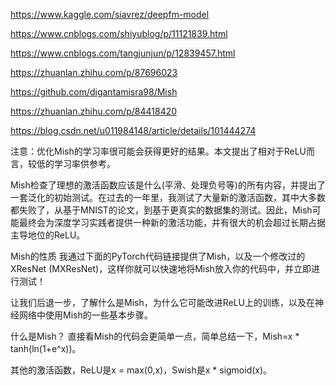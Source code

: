 https://www.kaggle.com/siavrez/deepfm-model


https://www.cnblogs.com/shiyublog/p/11121839.html


https://www.cnblogs.com/tangjunjun/p/12839457.html

https://zhuanlan.zhihu.com/p/87696023


https://github.com/digantamisra98/Mish

https://zhuanlan.zhihu.com/p/84418420

https://blog.csdn.net/u011984148/article/details/101444274


注意：优化Mish的学习率很可能会获得更好的结果。本文提出了相对于ReLU而言，较低的学习率供参考。

Mish检查了理想的激活函数应该是什么(平滑、处理负号等)的所有内容，并提出了一套泛化的初始测试。在过去的一年里，我测试了大量新的激活函数，其中大多数都失败了，从基于MNIST的论文，到基于更真实的数据集的测试。因此，Mish可能最终会为深度学习实践者提供一种新的激活功能，并有很大的机会超过长期占据主导地位的ReLU。




Mish的性质
我通过下面的PyTorch代码链接提供了Mish，以及一个修改过的XResNet (MXResNet)，这样你就可以快速地将Mish放入你的代码中，并立即进行测试！

让我们后退一步，了解什么是Mish，为什么它可能改进ReLU上的训练，以及在神经网络中使用Mish的一些基本步骤。

什么是Mish？
直接看Mish的代码会更简单一点，简单总结一下，Mish=x * tanh(ln(1+e^x))。

其他的激活函数，ReLU是x = max(0,x)，Swish是x * sigmoid(x)。